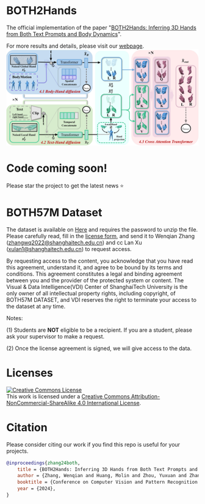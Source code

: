 # BOTH2Hands
The official implementation of the paper "[BOTH2Hands: Inferring 3D Hands from Both Text Prompts and Body Dynamics](https://arxiv.org/abs/2312.07937)".

For more results and details, please visit our [webpage](https://godheritage.github.io/).
<img src="./readme/pipeline_v8.jpg" width="900" />
# Code coming soon!
Please star the project to get the latest news ⭐
# BOTH57M Dataset
The dataset is available on [Here](https://drive.google.com/file/d/1PNC3We9HTUA-TvAIb_M4TKhVe_4Ztye3/view?usp=drive_link) and requires the password to unzip the file. Please carefully read, fill in the [license form](./readme/license.pdf), and send it to Wenqian Zhang (zhangwq2022@shanghaitech.edu.cn) and cc Lan Xu (xulan1@shanghaitech.edu.cn) to request access.

By requesting access to the content, you acknowledge that you have read this agreement, understand it, and agree to be bound by its terms and conditions. This agreement constitutes a legal and binding agreement between you and the provider of the protected system or content. The Visual & Data Intelligence(VDI) Center of ShanghaiTech University is the only owner of all intellectual property rights, including copyright, of BOTH57M DATASET, and VDI reserves the right to terminate your access to the dataset at any time.

Notes:

(1) Students are **NOT** eligible to be a recipient.  If you are a student, please ask your supervisor to make a request.

(2) Once the license agreement is signed, we will give access to the data.
# Licenses
<a rel="license" href="http://creativecommons.org/licenses/by-nc-sa/4.0/"><img alt="Creative Commons License" style="border-width:0" src="https://i.creativecommons.org/l/by-nc-sa/4.0/80x15.png" /></a><br />This work is licensed under a <a rel="license" href="http://creativecommons.org/licenses/by-nc-sa/4.0/">Creative Commons Attribution-NonCommercial-ShareAlike 4.0 International License</a>.

# Citation 
Please consider citing our work if you find this repo is useful for your projects.

```bibtex
@inproceedings{zhang24both,
    title = {BOTH2Hands: Inferring 3D Hands from Both Text Prompts and Body Dynamics},
    author = {Zhang, Wenqian and Huang, Molin and Zhou, Yuxuan and Zhang, Juze and Yu, Jingyi and Wang, Jingya and Xu, Lan},
    booktitle = {Conference on Computer Vision and Pattern Recognition ({CVPR})},
    year = {2024},
}
```

